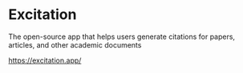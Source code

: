 # Excitation
The open-source app that helps users generate citations for papers, articles, and other academic documents

https://excitation.app/